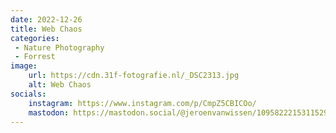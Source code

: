 ```yaml
---
date: 2022-12-26
title: Web Chaos
categories:
 - Nature Photography
 - Forrest
image: 
    url: https://cdn.31f-fotografie.nl/_DSC2313.jpg
    alt: Web Chaos
socials: 
    instagram: https://www.instagram.com/p/CmpZ5CBICOo/
    mastodon: https://mastodon.social/@jeroenvanwissen/109582221531152985
---
```

